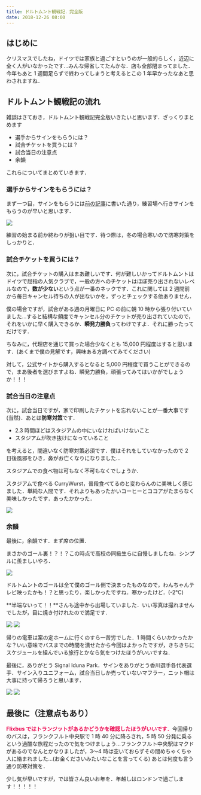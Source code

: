```yaml
---
title: ドルトムント観戦記．完全版
date: 2018-12-26 08:00
---
```


## はじめに

クリスマスでしたね，ドイツでは家族と過ごすというのが一般的らしく，近辺に全く人がいなかったです…みんな帰省してたんかな．店も全部閉まってました．今年もあと 1 週間足らずで終わってしまうと考えるとこの 1 年早かったなあと思わされますね．

## ドルトムント観戦記の流れ

雑談はさておき，ドルトムント観戦記完全版いきたいと思います．ざっくりまとめます

- 選手からサインをもらうには？
- 試合チケットを買うには？
- 試合当日の注意点
- 余韻

これらについてまとめていきます．

### 選手からサインをもらうには？

まず一つ目，サインをもらうには<a href="https://mutation.hatenablog.com/entry/2018/12/15/072038">前の記事</a>に書いた通り，練習場へ行きサインをもらうのが早いと思います．

<img src="/posts/20181226_arrive_at_dortmund/arena_1.jpg">

練習の始まる前か終わりが狙い目です．待つ際は，冬の場合寒いので防寒対策をしっかりと．

### 試合チケットを買うには？

次に，試合チケットの購入はまあ難しいです．何が難しいかってドルトムントはドイツで屈指の人気クラブで，一般の方へのチケットはほぼ売り出されないレベルなので，**数が少ない**という点が一番のネックです．これに関しては 2 週間前から毎日キャンセル待ちの人が出ないかを，ずっとチェックする他ありません．

僕の場合ですが，試合がある週の月曜日に PC の前に朝 10 時から張り付いていました…すると結構な頻度でキャンセル分のチケットが売り出されていたので，それをいかに早く購入できるか．**瞬発力勝負**ってわけですよ．それに勝ったってだけです．

ちなみに，代理店を通じて買った場合少なくとも 15,000 円程度はすると思います．(あくまで僕の見解です，興味ある方調べてみてください)

対して，公式サイトから購入するとなると 5,000 円程度で買うことができるので，まあ後者を選びますよね．瞬発力勝負，頑張ってみてはいかがでしょうか！！！

### 試合当日の注意点

次に，試合当日ですが，家で印刷したチケットを忘れないことが一番大事です(当然)．あとは**防寒対策**です．

- 2.3 時間ほどはスタジアムの中にいなければいけないこと
- スタジアムが吹き抜けになっていること

を考えると，間違いなく防寒対策必須です．僕はそれをしていなかったので 2 日後風邪をひき，鼻がお亡くなりになりました…

スタジアムでの食べ物は可もなく不可もなくでしょうか．

スタジアムで食べる CurryWurst，普段食べてるのと変わらんのに美味しく感じました．単純な人間です．それよりもあったかいコーヒーとココアがたまらなく美味しかったです．あったかかった．

<img src="/posts/20181226_arrive_at_dortmund/arena_2.jpg">

### 余韻

最後に，余韻です．まず席の位置．

まさかのゴール裏！？！？この時点で高校の同級生らに自慢しましたね．シンプルに羨ましいやろ．

<img src="/posts/20181226_arrive_at_dortmund/arena_3.jpg">

ドルトムントのゴールは全て僕のゴール側で決まったものなので，わんちゃんテレビ映ったかも！？と思ったり．楽しかったですね．寒かったけど．(-2°C)

**半端ないって！！**さんも途中から出場していました．いい写真は撮れませんでしたが，目に焼き付けれたので満足です．

<img src="/posts/20181226_arrive_at_dortmund/arena_4.jpg">
<img src="/posts/20181226_arrive_at_dortmund/arena_5.jpg">

帰りの電車は案の定ホームに行くのすら一苦労でした．1 時間くらいかかったかな？いい意味でバスまでの時間を潰せたから今回はよかったですが，きちきちにスケジュールを組んでいる旅行とかなら気をつけたほうがいいですね．

最後に，ありがとう Signal Iduna Park．サインをありがとう香川選手各代表選手．サイン入りユニフォーム，試合当日しか売っていないマフラー，ニット帽は大事に持って帰ろうと思います．

<img src="/posts/20181226_arrive_at_dortmund/arena_6.jpg">
<img src="/posts/20181226_arrive_at_dortmund/arena_7.jpg">

## 最後に（注意点もあり）

<span style="font-weight: bold; color: #ec004c">Flixbus ではトランジットがあるかどうかを確認したほうがいいです．</span>今回帰りのバスは，フランクフルト中央駅で 1 時 40 分に降ろされ，5 時 50 分発に乗るという過酷な旅程だったので気をつけましょう…フランクフルト中央駅はマクドがあるのでなんとかなりましたが，3〜4 時は空いておらずその間めちゃくちゃ人に絡まれました…(お金くださいみたいなことを言ってくる)
あとは何度も言う通り防寒対策を．

少し気が早いですが，では皆さん良いお年を．年越しはロンドンで過ごします！！！！！
